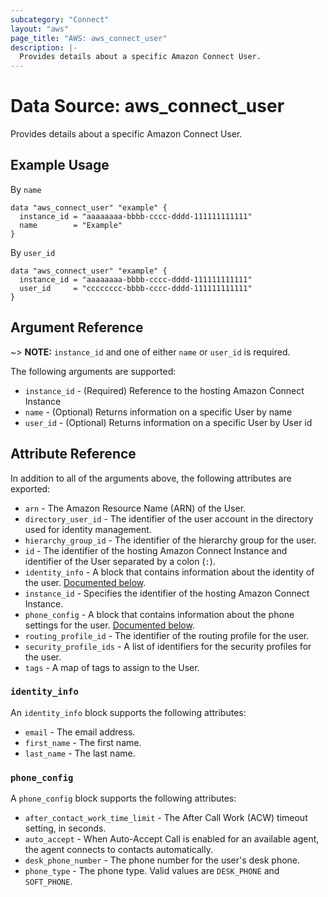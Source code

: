 ```yaml
---
subcategory: "Connect"
layout: "aws"
page_title: "AWS: aws_connect_user"
description: |-
  Provides details about a specific Amazon Connect User.
---
```


# Data Source: aws_connect_user

Provides details about a specific Amazon Connect User.

## Example Usage

By `name`

```hcl
data "aws_connect_user" "example" {
  instance_id = "aaaaaaaa-bbbb-cccc-dddd-111111111111"
  name        = "Example"
}
```

By `user_id`

```hcl
data "aws_connect_user" "example" {
  instance_id = "aaaaaaaa-bbbb-cccc-dddd-111111111111"
  user_id     = "cccccccc-bbbb-cccc-dddd-111111111111"
}
```

## Argument Reference

~> **NOTE:** `instance_id` and one of either `name` or `user_id` is required.

The following arguments are supported:

* `instance_id` - (Required) Reference to the hosting Amazon Connect Instance
* `name` - (Optional) Returns information on a specific User by name
* `user_id` - (Optional) Returns information on a specific User by User id

## Attribute Reference

In addition to all of the arguments above, the following attributes are exported:

* `arn` - The Amazon Resource Name (ARN) of the User.
* `directory_user_id` - The identifier of the user account in the directory used for identity management.
* `hierarchy_group_id` - The identifier of the hierarchy group for the user.
* `id` - The identifier of the hosting Amazon Connect Instance and identifier of the User separated by a colon (`:`).
* `identity_info` - A block that contains information about the identity of the user. [Documented below](#identity_info).
* `instance_id` - Specifies the identifier of the hosting Amazon Connect Instance.
* `phone_config` - A block that contains information about the phone settings for the user. [Documented below](#phone_config).
* `routing_profile_id` - The identifier of the routing profile for the user.
* `security_profile_ids` - A list of identifiers for the security profiles for the user.
* `tags` - A map of tags to assign to the User.

### `identity_info`

An `identity_info` block supports the following attributes:

* `email` - The email address.
* `first_name` - The first name.
* `last_name` - The last name.

### `phone_config`

A `phone_config` block supports the following attributes:

* `after_contact_work_time_limit` - The After Call Work (ACW) timeout setting, in seconds.
* `auto_accept` - When Auto-Accept Call is enabled for an available agent, the agent connects to contacts automatically.
* `desk_phone_number` - The phone number for the user's desk phone.
* `phone_type` - The phone type. Valid values are `DESK_PHONE` and `SOFT_PHONE`.
